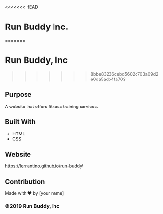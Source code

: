 <<<<<<< HEAD
# Run Buddy Inc.
=======
# Run Buddy, Inc
>>>>>>> 8bbe83236cebd5602c703a09d2e0da5adb4fa703

## Purpose
A website that offers fitness training services. 

## Built With
* HTML
* CSS

## Website
https://lernantino.github.io/run-buddy/

## Contribution
Made with ❤️ by [your name]

### ©️2019 Run Buddy, Inc 
